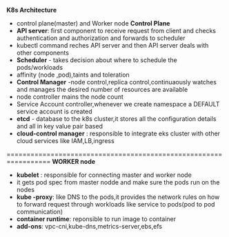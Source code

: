 **K8s Architecture**
- control plane(master) and Worker node
**Control Plane**
- **API server**: first component to receive request from client and checks authentication and authorization and forwards to scheduler
- kubectl command reches API server and then API server deals with other components
- **Scheduler** - takes decision about where to schedule the pods/workloads
- affinity (node ,pod),taints and toleration 
- **Control Manager** -node control,replica control,continuaously watches and manages the desired number of resources are available
- node controller mains the node count
- Service Account controller,whenever we create namespace a DEFAULT service account is created
- **etcd** - database to the k8s cluster,it stores all the configuration details and all in key value pair based
- **cloud-control manager** : responsible to integrate eks cluster with other cloud services like IAM,LB,ingress

=================================================================
**WORKER node**
- **kubelet** : responsible for connecting master and worker node
- it gets pod spec from master nodde and make sure the pods run on the nodes
- **kube -proxy**: like DNS to the pods,it provides the network rules on how to forward request through workloads like service to pods(pod to pod communication)
- **container runtime**: reponsible to run image to container
- **add-ons**: vpc-cni,kube-dns,metrics-server,ebs,efs